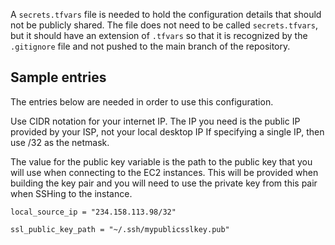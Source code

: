A `secrets.tfvars` file is needed to hold the configuration details that 
should not be publicly shared. The file does not need to
be called `secrets.tfvars`, but it should have an extension of `.tfvars`
so that it is recognized by the `.gitignore` file and not pushed to 
the main branch of the repository.

## Sample entries
The entries below are needed in order to use this configuration.

Use CIDR notation for your internet IP. The IP you need is 
the public IP provided by your ISP, not your local desktop IP
If specifying a single IP, then use /32 as the netmask.

The value for the public key variable is the path to the public
key that you will use when connecting to the EC2 instances. This will
be provided when building the key pair and you will need to use the
private key from this pair when SSHing to the instance.

```
local_source_ip = "234.158.113.98/32"

ssl_public_key_path = "~/.ssh/mypublicsslkey.pub"

```